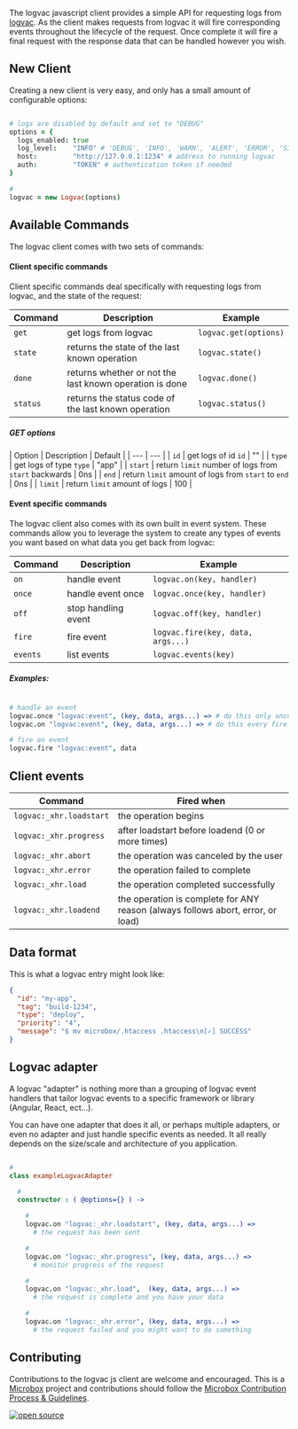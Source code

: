 The logvac javascript client provides a simple API for requesting logs from [logvac](https://github.com/mu-box/logvac). As the client makes requests from logvac it will fire corresponding events throughout the lifecycle of the request. Once complete it will fire a final request with the response data that can be handled however you wish.

## New Client

Creating a new client is very easy, and only has a small amount of configurable options:

```coffeescript

# logs are disabled by default and set to "DEBUG"
options = {
  logs_enabled: true
  log_level:    "INFO" # 'DEBUG', 'INFO', 'WARN', 'ALERT', 'ERROR', 'SILENT'
  host:         "http://127.0.0.1:1234" # address to running logvac
  auth:         "TOKEN" # authentication token if needed
}

#
logvac = new Logvac(options)
```

## Available Commands

The logvac client comes with two sets of commands:

#### Client specific commands

Client specific commands deal specifically with requesting logs from logvac, and the state of the request:

| Command | Description | Example |
| --- | --- | --- |
| `get` | get logs from logvac | `logvac.get(options)` |
| `state` | returns the state of the last known operation | `logvac.state()` |
| `done` | returns whether or not the last known operation is done | `logvac.done()` |
| `status` | returns the status code of the last known operation | `logvac.status()` |

##### GET options
| Option | Description | Default |
| --- | --- |
| `id` | get logs of id `id` | "" |
| `type` | get logs of type `type` | "app" |
| `start` | return `limit` number of logs from `start` backwards | 0ns |
| `end` | return `limit` amount of logs from `start` to `end` | 0ns |
| `limit` | return `limit` amount of logs | 100 |

#### Event specific commands

The logvac client also comes with its own built in event system. These commands allow you to leverage the system to create any types of events you want based on what data you get back from logvac:

| Command | Description | Example |
| --- | --- | --- |
| `on` | handle event | `logvac.on(key, handler)` |
| `once` | handle event once | `logvac.once(key, handler)` |
| `off` | stop handling event | `logvac.off(key, handler)` |
| `fire` | fire event | `logvac.fire(key, data, args...)` |
| `events` | list events | `logvac.events(key)` |

##### Examples:

```coffeescript

# handle an event
logvac.once "logvac:event", (key, data, args...) => # do this only once
logvac.on "logvac:event", (key, data, args...) => # do this every fire

# fire an event
logvac.fire "logvac:event", data
```

## Client events

| Command | Fired when |
| --- | --- |
| `logvac:_xhr.loadstart` | the operation begins |
| `logvac:_xhr.progress` | after loadstart before loadend (0 or more times) |
| `logvac:_xhr.abort` | the operation was canceled by the user |
| `logvac:_xhr.error` | the operation failed to complete |
| `logvac:_xhr.load` | the operation completed successfully |
| `logvac:_xhr.loadend` | the operation is complete for ANY reason (always follows abort, error, or load) |

## Data format

This is what a logvac entry might look like:

```JSON
{
  "id": "my-app",
  "tag": "build-1234",
  "type": "deploy",
  "priority": "4",
  "message": "$ mv microbox/.htaccess .htaccess\n[✓] SUCCESS"
}
```


## Logvac adapter

A logvac "adapter" is nothing more than a grouping of logvac event handlers that tailor logvac events to a specific framework or library (Angular, React, ect...).

You can have one adapter that does it all, or perhaps multiple adapters, or even no adapter and just handle specific events as needed. It all really depends on the size/scale and architecture of you application.

```coffeescript

#
class exampleLogvacAdapter

  #
  constructor : ( @options={} ) ->

    #
    logvac.on "logvac:_xhr.loadstart", (key, data, args...) =>
      # the request has been sent

    #
    logvac.on "logvac:_xhr.progress", (key, data, args...) =>
      # monitor progress of the request

    #
    logvac.on "logvac:_xhr.load",  (key, data, args...) =>
      # the request is complete and you have your data

    #
    logvac.on "logvac:_xhr.error", (key, data, args...) =>
      # the request failed and you might want to do something
```

## Contributing

Contributions to the logvac js client are welcome and encouraged. This is a [Microbox](https://microbox.cloud) project and contributions should follow the [Microbox Contribution Process & Guidelines](https://docs.microbox.cloud/contributing/).

[![open source](http://microbox.rocks/assets/open-src/microbox-open-src.png)](http://microbox.cloud/open-source)
